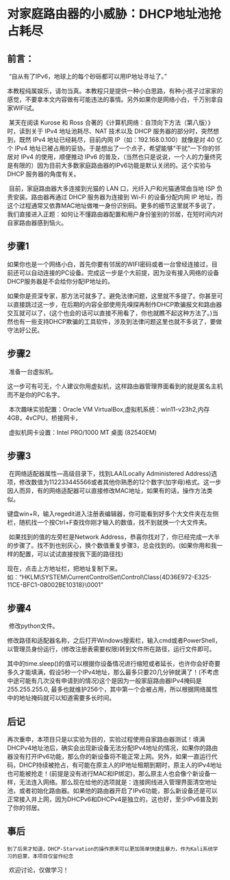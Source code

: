 # 对家庭路由器的小威胁：DHCP地址池抢占耗尽

## 前言：

​		“自从有了IPv6，地球上的每个砂砾都可以用IP地址寻址了。”

​		本教程纯属娱乐，请勿当真。本教程只是提供一种小白思路，有种小孩子过家家的感觉，不要拿本文内容做有可能违法的事情。另外如果你是网络小白，千万别拿自家WIFI试。

​		某天在阅读 Kurose 和 Ross 合著的《计算机网络：自顶向下方法（第八版）》时，读到关于 IPv4 地址池耗尽、NAT 技术以及 DHCP 服务器的部分时，突然想到，既然 IPv4 地址已经耗尽，目前内网 IP（如：192.168.0.100）就像是对 40 亿个 IPv4 地址已被占用的妥协。于是想出了一个点子，希望能够“干扰”一下你的邻居对 IPv4 的使用，顺便推动 IPv6 的普及，（当然也只是说说，一个人的力量终究是有限的）因为目前大多数家庭路由器的IPv6功能是默认关闭的。这个实验与 DHCP 服务器的角度有关。

​		目前，家庭路由器大多连接到光猫的 LAN 口，光纤入户和光猫通常由当地 ISP 负责安装。路由器再通过 DHCP 服务器为连接到 Wi-Fi 的设备分配内网 IP 地址，而这个过程通常又依靠MAC地址做唯一身份识别码。更多的细节这里就不多说了，我们直接进入正题：如何让不懂路由器配置和用户身份鉴别的邻居，在短时间内对自家路由器感到恼火。

## 步骤1

​		如果你也是一个网络小白，首先你要有邻居的WIFI密码或者一台曾经连接过，目前还可以自动连接的PC设备。完成这一步是个大前提，因为没有接入网络的设备DHCP服务器是不会给你分配IP地址的。

​		如果你是资深专家，那方法可就多了。避免法律问题，这里就不多提了。你甚至可以直接跳过这一步，在后期的内容全部使用先嗅探再制作DHCP欺骗报文和路由器交互就可以了，(这个也会的话可以直接不用看了，你也就瞧不起这种方法了。)当然也有一些支持DHCP欺骗的工具软件，涉及到法律问题这里也就不多说了，要做守法好公民。

## 步骤2

​		准备一台虚拟机。

​		这一步可有可无，个人建议你用虚拟机，这样路由器管理界面看到的就是匿名主机而不是你的PC名字。

​		本次趣味实验配置：Oracle VM VirtualBox,虚拟机系统：win11-v23h2,内存4GB，4vCPU，桥接网卡，

​		虚拟机网卡设置：Intel PRO/1000 MT 桌面 (82540EM)

## 步骤3

​		在网络适配器属性—高级目录下，找到LAA(Locally Administered Address)选项，修改数值为112233445566或者其他你熟悉的12个数字(加字母)格式。这一步因人而异，有的网络适配器可以直接修改MAC地址，如果有的话，操作方法类似。

​		键盘win+R，输入regedit进入注册表编辑器，你可能看到好多个大文件夹在左侧栏，随机找一个按Ctrl+F查找你刚才输入的数值，找不到就换一个大文件夹。

​		如果找到的值的左旁栏是Network Address，恭喜你找对了，你已经完成一大半的步骤了。找不到也别灰心，换个数值重复步骤3，总会找到的。(如果你用和我一样的配置，可以试试直接按我下面的路径找)

​		现在，点击上方地址栏，把地址复制下来。如：“HKLM\SYSTEM\CurrentControlSet\Control\Class\{4D36E972-E325-11CE-BFC1-08002BE10318}\0001”

## 步骤4

​		修改python文件。		

​		修改路径和适配器名称，之后打开Windows搜索栏，输入cmd或者PowerShell，以管理员身份运行，(修改注册表需要权限)转到文件所在路径，运行文件即可。

​		其中的time.sleep()的值可以根据你设备情况进行缩短或者延长，也许你会好奇要多久才能填满，假设5秒一个IPv4地址，那么最多只要20几分钟就满了！(不考虑中途可能有几次没有申请到的情况)这个是因为一般家庭路由器IPv4掩码是255.255.255.0, 最多也就维护256个，其中第一个会被占用，所以根据网络属性中的地址掩码就可以知道需要多长时间。

## 后记

​		再次重申，本项目只是以实验为目的，实验过程使用自家路由器测试！填满DHCPv4地址池后，确实会出现新设备无法分配IPv4地址的情况，如果你的路由器没有打开IPv6功能，那么你的新设备将不能正常上网。另外，如果一直运行代码，DHCP持续被抢占，有可能在原主人的IP地址租期到期时，原主人的IPv4地址也可能被抢走！(前提是没有进行MAC和IP绑定)，那么原主人也会像个新设备一样，无法连入网络。那么现在给他的选项就是：连接网线进入管理界面清空地址池，或者初始化路由器。如果他的路由器开启了IPv6功能，那么新设备还是可以正常接入并上网，因为DHCPv6和DHCPv4是独立的，这也好，至少IPv6普及到了你的邻居。

## 事后
    到了后来才知道，DHCP-Starvation的操作原来可以更加简单快捷且暴力，作为Kali系统学习的启蒙，本项目仅留作纪念

​		欢迎讨论，仅做学习！
